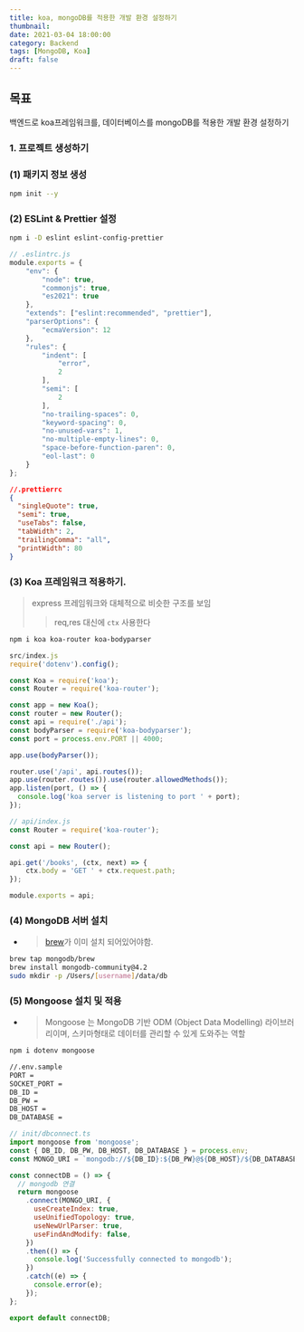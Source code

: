 ```yaml
---
title: koa, mongoDB를 적용한 개발 환경 설정하기
thumbnail:
date: 2021-03-04 18:00:00
category: Backend
tags: [MongoDB, Koa]
draft: false
---
```



## 목표

백엔드로 koa프레임워크를, 데이터베이스를 mongoDB를 적용한 개발 환경 설정하기

### 1. 프로젝트 생성하기

### (1) 패키지 정보 생성

```bash
npm init --y

```

### (2) ESLint & Prettier 설정

```bash
npm i -D eslint eslint-config-prettier

```

```javascript
// .eslintrc.js
module.exports = {
    "env": {
        "node": true,
        "commonjs": true,
        "es2021": true
    },
    "extends": ["eslint:recommended", "prettier"],
    "parserOptions": {
        "ecmaVersion": 12
    },
    "rules": {
        "indent": [
            "error",
            2
        ],
        "semi": [
            2
        ],
        "no-trailing-spaces": 0,
        "keyword-spacing": 0,
        "no-unused-vars": 1,
        "no-multiple-empty-lines": 0,
        "space-before-function-paren": 0,
        "eol-last": 0
    }
};

```

```json
//.prettierrc
{
  "singleQuote": true,
  "semi": true,
  "useTabs": false,
  "tabWidth": 2,
  "trailingComma": "all",
  "printWidth": 80
}

```

### (3) Koa 프레임워크 적용하기.

> express 프레임워크와 대체적으로 비슷한 구조를 보임
>> req,res 대신에 `ctx` 사용한다

```bash
npm i koa koa-router koa-bodyparser

```

```javascript
src/index.js
require('dotenv').config();

const Koa = require('koa');
const Router = require('koa-router');

const app = new Koa();
const router = new Router();
const api = require('./api');
const bodyParser = require('koa-bodyparser');
const port = process.env.PORT || 4000;

app.use(bodyParser());

router.use('/api', api.routes());
app.use(router.routes()).use(router.allowedMethods());
app.listen(port, () => {
  console.log('koa server is listening to port ' + port);
});

```

```javascript
// api/index.js
const Router = require('koa-router');

const api = new Router();

api.get('/books', (ctx, next) => {
    ctx.body = 'GET ' + ctx.request.path;
});

module.exports = api;

```

### (4) MongoDB 서버 설치

- > [brew](https://brew.sh/index_ko)가 이미 설치 되어있어야함.

```bash
brew tap mongodb/brew
brew install mongodb-community@4.2
sudo mkdir -p /Users/[username]/data/db

```

### (5) Mongoose 설치 및 적용

- > Mongoose 는 MongoDB 기반 ODM (Object Data Modelling) 라이브러리이며, 스키마형태로 데이터를 관리할 수 있게 도와주는 역할

```bash
npm i dotenv mongoose

```

```bash
//.env.sample
PORT =
SOCKET_PORT =
DB_ID =
DB_PW =
DB_HOST =
DB_DATABASE =

```

```javascript
// init/dbconnect.ts
import mongoose from 'mongoose';
const { DB_ID, DB_PW, DB_HOST, DB_DATABASE } = process.env;
const MONGO_URI = `mongodb://${DB_ID}:${DB_PW}@${DB_HOST}/${DB_DATABASE}`;

const connectDB = () => {
  // mongodb 연결
  return mongoose
    .connect(MONGO_URI, {
      useCreateIndex: true,
      useUnifiedTopology: true,
      useNewUrlParser: true,
      useFindAndModify: false,
    })
    .then(() => {
      console.log('Successfully connected to mongodb');
    })
    .catch((e) => {
      console.error(e);
    });
};

export default connectDB;

```